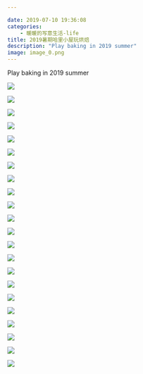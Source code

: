 ```yaml
---

date: 2019-07-10 19:36:08
categories:
    - 暖暖的写意生活-life
title: 2019暑期哈里小屋玩烘焙
description: "Play baking in 2019 summer"
image: image_0.png
---
```


Play baking in 2019 summer

  


  


![](image_0.png)

![](image_1.png)

![](image_2.png)

![](image_3.png)

![](image_4.png)

![](image_5.png)

![](image_6.png)

![](image_7.png)

![](image_8.png)

![](image_9.png)

![](image_10.png)

![](image_11.png)

![](image_12.png)

![](image_13.png)

![](image_14.png)

![](image_15.png)

![](image_16.png)

![](image_17.png)

![](image_18.png)

![](image_19.png)

![](image_20.png)

![](image_21.png)